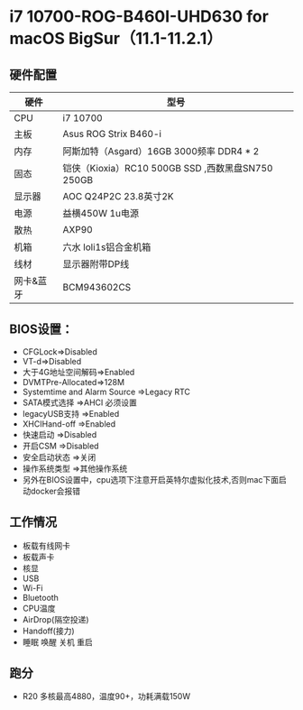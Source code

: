 
# i7 10700-ROG-B460I-UHD630 for macOS BigSur（11.1-11.2.1）

## 硬件配置

| 硬件      | 型号                                              |
| --------- | ------------------------------------------------- |
| CPU       | i7 10700                                          |
| 主板      | Asus ROG Strix B460-i                             |
| 内存      | 阿斯加特（Asgard）16GB 3000频率 DDR4 * 2          |
| 固态      | 铠侠（Kioxia）RC10 500GB SSD ,西数黑盘SN750 250GB |
| 显示器    | AOC Q24P2C 23.8英寸2K                             |
| 电源      | 益横450W 1u电源                                   |
| 散热      | AXP90                                             |
| 机箱      | 六水 loli1s铝合金机箱                             |
| 线材      | 显示器附带DP线                                    |
| 网卡&蓝牙 | BCM943602CS                                       |

## BIOS设置：

- CFGLock=>Disabled
- VT-d=>Disabled
- 大于4G地址空间解码=>Enabled
- DVMTPre-Allocated=>128M
- Systemtime and Alarm Source =>Legacy RTC
- SATA模式选择 =>AHCI 必须设置
- legacyUSB支持 =>Enabled
- XHCIHand-off =>Enabled
- 快速启动 =>Disabled
- 开启CSM =>Disabled
- 安全启动状态 =>关闭
- 操作系统类型 =>其他操作系统
- 另外在BIOS设置中，cpu选项下注意开启英特尔虚拟化技术,否则mac下面启动docker会报错

## 工作情况

- 板载有线网卡
-  板载声卡
-  核显
-  USB
-  Wi-Fi
-  Bluetooth
-  CPU温度
-  AirDrop(隔空投递)
-  Handoff(接力)
-  睡眠 唤醒 关机 重启

## 跑分
-  R20 多核最高4880，温度90+，功耗满载150W


